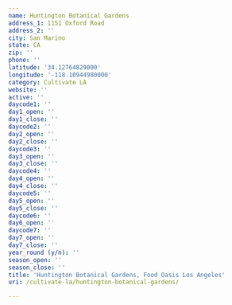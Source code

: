 ```yaml
---
name: Huntington Botanical Gardens
address_1: 1151 Oxford Road
address_2: ''
city: San Marino
state: CA
zip: ''
phone: ''
latitude: '34.12764829000'
longitude: '-118.10944980000'
category: Cultivate LA
website: ''
active: ''
daycode1: ''
day1_open: ''
day1_close: ''
daycode2: ''
day2_open: ''
day2_close: ''
daycode3: ''
day3_open: ''
day3_close: ''
daycode4: ''
day4_open: ''
day4_close: ''
daycode5: ''
day5_open: ''
day5_close: ''
daycode6: ''
day6_open: ''
daycode7: ''
day7_open: ''
day7_close: ''
year_round (y/n): ''
season_open: ''
season_close: ''
title: 'Huntington Botanical Gardens, Food Oasis Los Angeles'
uri: /cultivate-la/huntington-botanical-gardens/

---
```

